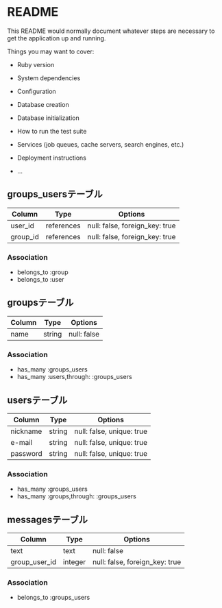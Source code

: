 # README

This README would normally document whatever steps are necessary to get the
application up and running.

Things you may want to cover:

* Ruby version

* System dependencies

* Configuration

* Database creation

* Database initialization

* How to run the test suite

* Services (job queues, cache servers, search engines, etc.)

* Deployment instructions

* ...

## groups_usersテーブル

|Column|Type|Options|
|------|----|-------|
|user_id|references|null: false, foreign_key: true|
|group_id|references|null: false, foreign_key: true|

### Association
- belongs_to :group
- belongs_to :user

## groupsテーブル

|Column|Type|Options|
|------|----|-------|
|name|string|null: false

### Association
- has_many :groups_users
- has_many :users,through: :groups_users
 
## usersテーブル

|Column|Type|Options|
|------|----|-------|
|nickname|string|null: false, unique: true
|e-mail|string|null: false, unique: true
|password|string|null: false, unique: true

### Association
- has_many :groups_users
- has_many :groups,through: :groups_users

## messagesテーブル

|Column|Type|Options|
|------|----|-------|
|text|text|null: false
|group_user_id|integer|null: false, foreign_key: true|

### Association
- belongs_to :groups_users